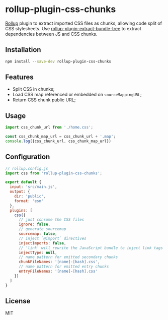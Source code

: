 # rollup-plugin-css-chunks

[Rollup](https://github.com/rollup/rollup) plugin to extract imported CSS files as chunks, allowing code split of CSS
stylesheets. Use [rollup-plugin-extract-bundle-tree](https://github.com/domingues/rollup-plugin-extract-bundle-tree) to
extract dependencies between JS and CSS chunks.

## Installation

```bash
npm install --save-dev rollup-plugin-css-chunks
```

## Features

- Split CSS in chunks;
- Load CSS map referenced or embedded on `sourceMappingURL`;
- Return CSS chunk public URL;

## Usage

```javascript
import css_chunk_url from './home.css';

const css_chunk_map_url = css_chunk_url + '.map';
console.log({css_chunk_url, css_chunk_map_url})
```

## Configuration

```js
// rollup.config.js
import css from 'rollup-plugin-css-chunks';

export default {
  input: 'src/main.js',
  output: {
    dir: 'public',
    format: 'esm'
  },
  plugins: [
    css({
      // just consume the CSS files
      ignore: false,
      // generate sourcemap
      sourcemap: false,
      // inject `@import` directives
      injectImports: false,
      // 'link' will rewrite the JavaScript bundle to inject link tags that load the CSS
      injectType: null,
      // name pattern for emitted secondary chunks
      chunkFileNames: '[name]-[hash].css',
      // name pattern for emitted entry chunks
      entryFileNames: '[name]-[hash].css'
    })
  ]
}
```

## License

MIT
